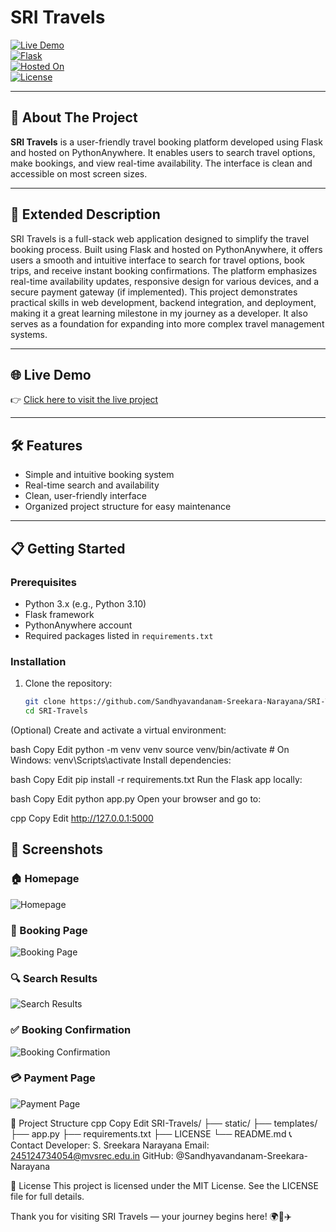 # SRI Travels

[![Live Demo](https://img.shields.io/badge/Live-Demo-brightgreen?style=for-the-badge)](https://245124734054.pythonanywhere.com/)  
[![Flask](https://img.shields.io/badge/Built%20With-Flask-blue?style=for-the-badge)](https://flask.palletsprojects.com/)  
[![Hosted On](https://img.shields.io/badge/Hosted%20On-PythonAnywhere-orange?style=for-the-badge)](https://www.pythonanywhere.com/)  
[![License](https://img.shields.io/badge/License-MIT-yellow?style=for-the-badge)](LICENSE)

---

## 🚀 About The Project

**SRI Travels** is a user-friendly travel booking platform developed using Flask and hosted on PythonAnywhere. It enables users to search travel options, make bookings, and view real-time availability. The interface is clean and accessible on most screen sizes.

---

## 📖 Extended Description

SRI Travels is a full-stack web application designed to simplify the travel booking process. Built using Flask and hosted on PythonAnywhere, it offers users a smooth and intuitive interface to search for travel options, book trips, and receive instant booking confirmations. The platform emphasizes real-time availability updates, responsive design for various devices, and a secure payment gateway (if implemented). This project demonstrates practical skills in web development, backend integration, and deployment, making it a great learning milestone in my journey as a developer. It also serves as a foundation for expanding into more complex travel management systems.

---

## 🌐 Live Demo

👉 [Click here to visit the live project](https://245124734054.pythonanywhere.com/)

---

## 🛠 Features

- Simple and intuitive booking system  
- Real-time search and availability  
- Clean, user-friendly interface  
- Organized project structure for easy maintenance  

---

## 📋 Getting Started

### Prerequisites

- Python 3.x (e.g., Python 3.10)
- Flask framework
- PythonAnywhere account
- Required packages listed in `requirements.txt`

### Installation

1. Clone the repository:
   ```bash
   git clone https://github.com/Sandhyavandanam-Sreekara-Narayana/SRI-Travels.git
   cd SRI-Travels
(Optional) Create and activate a virtual environment:

bash
Copy
Edit
python -m venv venv
source venv/bin/activate  # On Windows: venv\Scripts\activate
Install dependencies:

bash
Copy
Edit
pip install -r requirements.txt
Run the Flask app locally:

bash
Copy
Edit
python app.py
Open your browser and go to:

cpp
Copy
Edit
http://127.0.0.1:5000

## 📸 Screenshots

### 🏠 Homepage

![Homepage](Screenshot%20(4027).png)

### 🚌 Booking Page

![Booking Page](Screenshot%20(4028).png)

### 🔍 Search Results

![Search Results](Screenshot%20(4029).png)

### ✅ Booking Confirmation

![Booking Confirmation](Screenshot%20(4030).png)

### 💳 Payment Page 

![Payment Page](Screenshot%20(4032).png) 

📁 Project Structure
cpp
Copy
Edit
SRI-Travels/
├── static/
├── templates/
├── app.py
├── requirements.txt
├── LICENSE
└── README.md
📞 Contact
Developer: S. Sreekara Narayana
Email: 245124734054@mvsrec.edu.in
GitHub: @Sandhyavandanam-Sreekara-Narayana

📝 License
This project is licensed under the MIT License.
See the LICENSE file for full details.

Thank you for visiting SRI Travels — your journey begins here! 🌍🧳✈️
